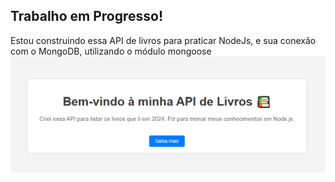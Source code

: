 <h2>Trabalho em Progresso!</h2>
<span>Estou construindo essa API de livros para praticar NodeJs, e sua conexão com o  MongoDB, utilizando o módulo mongoose</span>
<img src="1.png"></img>

